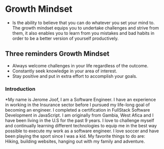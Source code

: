 # Growth Mindset
- Is the ability to believe that you can do whatever you set your mind to. The growth mindset equips you to undertake challenges and strive from them, it also enables you to learn from you mistakes and bad habits in order to be a better version of yourself productively.

## Three reminders Growth Mindset
- Always welcome challenges in your life regardless of the outcome.
- Constantly seek knowledge in your area of interest.
- Stay positive and put in extra effort to accomplish your goals.

### Introduction
*My name is Jerome Joof, I am a Software Engineer. I have an experience in working in the Insurance sector before I pursued my life-long goal of becoming an engineer. I completed a certification in FullStack Software Development in JavaScript. I am originally from Gambia, West Afica and I have been living in the U.S for the past 9 years. I love to challenge myself and continually learning different technologies to equip me in the best way possible to execute my work as a software engineer. I love soccer and have been playing the sport since I was a kid. My favorite things to do are: Hiking, building websites, hanging out with my family and adventure.
